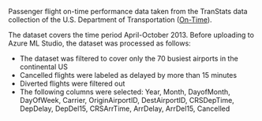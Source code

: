 Passenger flight on-time performance data taken from the TranStats data collection of the U.S. Department of Transportation (<a href="http://www.transtats.bts.gov/DL_SelectFields.asp?Table_ID=236&DB_Short_Name=On-Time">On-Time</a>).<p> </p>The dataset covers the time period April-October 2013. Before uploading to Azure ML Studio, the dataset was processed as follows:<ul><li>The dataset was filtered to cover only the 70 busiest airports in the continental US</li><li>Cancelled flights were labeled as delayed by more than 15 minutes</li><li>Diverted flights were filtered out</li><li>The following columns were selected: Year, Month, DayofMonth, DayOfWeek, Carrier, OriginAirportID, DestAirportID, CRSDepTime, DepDelay, DepDel15, CRSArrTime, ArrDelay, ArrDel15, Cancelled</li></ul>

